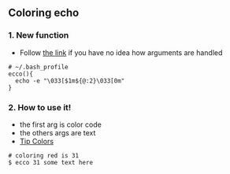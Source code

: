## Coloring echo

### 1. New function

- Follow [the link](https://github.com/pureugong/til/blob/master/bash/arguments.md) if you have no idea how arguments are handled
``` shell
# ~/.bash_profile
ecco(){
  echo -e "\033[$1m${@:2}\033[0m"
}
```

### 2. How to use it!

- the first arg is color code
- the others args are text
- [Tip Colors](http://misc.flogisoft.com/bash/tip_colors_and_formatting)

```shell
# coloring red is 31
$ ecco 31 some text here
```


